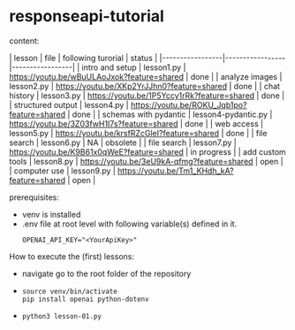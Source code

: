 # responseapi-tutorial

content:

| lesson | file | following turorial | status |
|-----------------|-----------------|-----------------|
| intro and setup | lesson1.py | https://youtu.be/wBuULAoJxok?feature=shared | done |
| analyze images | lesson2.py | https://youtu.be/XKp2YrJJhn0?feature=shared | done |
| chat history | lesson3.py | https://youtu.be/1P5Yccy1rRk?feature=shared | done |
| structured output | lesson4.py | https://youtu.be/ROKU_Jqb1po?feature=shared | done |
| schemas with pydantic | lesson4-pydantic.py | https://youtu.be/3Z03fwH1I7s?feature=shared | done |
| web access | lesson5.py | https://youtu.be/krsfRZcGleI?feature=shared | done |
| file search | lesson6.py | NA | obsolete |
| file search | lesson7.py | https://youtu.be/K9B61x0qWeE?feature=shared | in progress |
| add custom tools | lesson8.py | https://youtu.be/3eU9kA-qfmg?feature=shared | open |
| computer use | lesson9.py | https://youtu.be/Tm1_KHdh_kA?feature=shared | open |

prerequisites:
* venv is installed
* .env file at root level with following variable(s) defined in it.
    ```
    OPENAI_API_KEY="<YourApiKey>"
How to execute the (first) lessons:
* navigate go to the root folder of the repository
* 
    ```
    source venv/bin/activate
    pip install openai python-dotenv
* 
    ```
    python3 lesson-01.py

